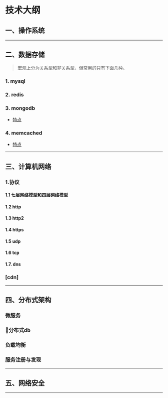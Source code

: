 # 技术大纲

## 一、操作系统

---

## 二、数据存储

>宏观上分为关系型和非关系型，但常用的只有下面几种。

### 1. mysql

### 2. redis

### 3. mongodb

- [特点](/_docs/技术栈/数据存储/mongodb/基础#特点)

### 4. memcached

- [特点](/_docs/技术栈/数据存储/memcached/基础#特点)

---

## 三、计算机网络

### 1.协议

#### 1.1 七层网络模型和四层网络模型

#### 1.2 http

#### 1.3 http2

#### 1.4 https

#### 1.5 udp

#### 1.6 tcp

#### 1.7. dns

### [cdn]

---

## 四、分布式架构

### 微服务

### 分布式db

### 负载均衡

### 服务注册与发现

---

## 五、网络安全

---
